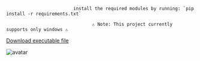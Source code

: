                              install the required modules by running: `pip install -r requirements.txt`

                                    ⚠️ Note: This project currently supports only windows ⚠️

[Download executable file](https://www10.zippyshare.com/v/G3JlENZ1/file.html)



![avatar](https://gitlab.com/mouhibb/shutdown-scheduler-gui/-/raw/master/preview.png)
